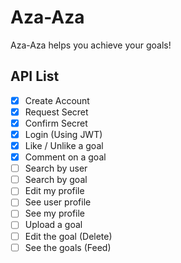 # Aza-Aza

Aza-Aza helps you achieve your goals!

## API List

- [x] Create Account
- [x] Request Secret
- [x] Confirm Secret
- [x] Login (Using JWT)
- [x] Like / Unlike a goal
- [x] Comment on a goal
- [ ] Search by user
- [ ] Search by goal
- [ ] Edit my profile
- [ ] See user profile
- [ ] See my profile
- [ ] Upload a goal
- [ ] Edit the goal (Delete)
- [ ] See the goals (Feed)